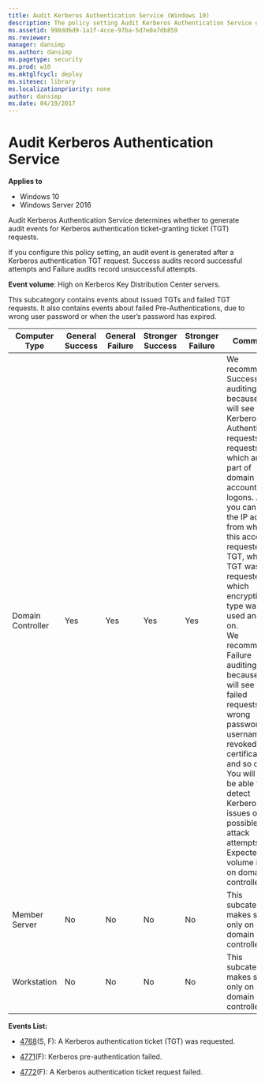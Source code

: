 ```yaml
---
title: Audit Kerberos Authentication Service (Windows 10)
description: The policy setting Audit Kerberos Authentication Service decides if audit events are generated for Kerberos authentication ticket-granting ticket (TGT) requests
ms.assetid: 990dd6d9-1a1f-4cce-97ba-5d7e0a7db859
ms.reviewer: 
manager: dansimp
ms.author: dansimp
ms.pagetype: security
ms.prod: w10
ms.mktglfcycl: deploy
ms.sitesec: library
ms.localizationpriority: none
author: dansimp
ms.date: 04/19/2017
---
```


# Audit Kerberos Authentication Service

**Applies to**
-   Windows 10
-   Windows Server 2016


Audit Kerberos Authentication Service determines whether to generate audit events for Kerberos authentication ticket-granting ticket (TGT) requests.

If you configure this policy setting, an audit event is generated after a Kerberos authentication TGT request. Success audits record successful attempts and Failure audits record unsuccessful attempts.

**Event volume**: High on Kerberos Key Distribution Center servers.

This subcategory contains events about issued TGTs and failed TGT requests. It also contains events about failed Pre-Authentications, due to wrong user password or when the user’s password has expired.

| Computer Type     | General Success | General Failure | Stronger Success | Stronger Failure | Comments                                                                                                                                                                                                                                                                                                                                                                                                                                                                                                                                                                              |
|-------------------|-----------------|-----------------|------------------|------------------|---------------------------------------------------------------------------------------------------------------------------------------------------------------------------------------------------------------------------------------------------------------------------------------------------------------------------------------------------------------------------------------------------------------------------------------------------------------------------------------------------------------------------------------------------------------------------------------|
| Domain Controller | Yes             | Yes             | Yes              | Yes              | We recommend Success auditing, because you will see all Kerberos Authentication requests (TGT requests), which are a part of domain account logons. Also, you can see the IP address from which this account requested a TGT, when TGT was requested, which encryption type was used and so on.<br>We recommend Failure auditing, because you will see all failed requests with wrong password, username, revoked certificate, and so on. You will also be able to detect Kerberos issues or possible attack attempts. <br>Expected volume is high on domain controllers. |
| Member Server     | No              | No              | No               | No               | This subcategory makes sense only on domain controllers.                                                                                                                                                                                                                                                                                                                                                                                                                                                                                                                              |
| Workstation       | No              | No              | No               | No               | This subcategory makes sense only on domain controllers.                                                                                                                                                                                                                                                                                                                                                                                                                                                                                                                              |

**Events List:**

-   [4768](event-4768.md)(S, F): A Kerberos authentication ticket (TGT) was requested.

-   [4771](event-4771.md)(F): Kerberos pre-authentication failed.

-   [4772](event-4772.md)(F): A Kerberos authentication ticket request failed.

